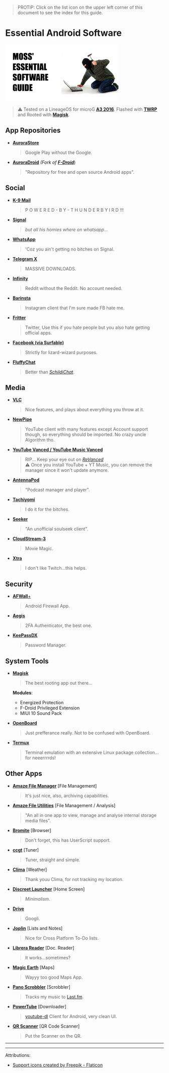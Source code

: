 
> PROTIP:       Click on the list icon on the upper left corner of this document to see the index for this guide.

# Essential Android Software

<img src="assets/cover.png" alt="cover" width="360"/>

> ⚠️ Tested on a LineageOS for microG [**A3 2016**](https://www.gsmarena.com/samsung_galaxy_a3_(2016)-7791.php). Flashed with [**TWRP**](https://twrp.me/) and Rooted with [**Magisk**](https://magiskmanager.com/).

## App Repositories

  - [**AuroraStore**](https://auroraoss.com/)
    > Google Play without the Google.

  - [**AuroraDroid**](https://auroraoss.com/) _(Fork of_ [_**F-Droid**_](https://f-droid.org/))
    > "Repository for free and open source Android apps".
 
## Social

  - [**K-9 Mail**](https://f-droid.org/packages/com.fsck.k9/)
    > P O W E R E D - B Y - T H U N D E R B Y I R D !!!

  - [**Signal**](https://play.google.com/store/apps/details?id=org.thoughtcrime.securesms)
    > _but all his homies where on whatsapp..._
  
  - [**WhatsApp**](https://play.google.com/store/apps/details?id=com.whatsapp)
    > 'Coz you ain't getting no bitches on Signal.

  - [**Telegram X**](https://play.google.com/store/apps/details?id=org.thunderdog.challegram)
    > MASSIVE DOWNLOADS.

  - [**Infinity**](https://f-droid.org/en/packages/ml.docilealligator.infinityforreddit/)
    > Reddit without the Reddit. No account needed.

  - [**Barinsta**](https://f-droid.org/en/packages/me.austinhuang.instagrabber/)
    > Instagram client that I'm sure made FB hate me.

  - [**Fritter**](https://f-droid.org/en/packages/com.jonjomckay.fritter/)
    > Twitter, Use this if you hate people but you also hate getting official apps.
    
  - [**Facebook (via Surfable)**](https://surfable.app/pwa/com.facebook.katana/)
    > Strictly for lizard-wizard purposes.

  - [**FluffyChat**](https://f-droid.org/packages/chat.fluffy.fluffychat/)
    > Better than [_SchildiChat_](https://f-droid.org/packages/de.spiritcroc.riotx/).

## Media

  - [**VLC**](https://f-droid.org/en/packages/org.videolan.vlc/)
    > Nice features, and plays about everything you throw at it.

  - [**NewPipe**](https://f-droid.org/en/packages/org.schabi.newpipe/)
    > YouTube client with many features except Account support though, so everything should be imported. No crazy uncle Algorithm tho. 

  - [**YouTube Vanced / YouTube Music Vanced**](https://www.apkmirror.com/apk/team-vanced/vanced-manager/vanced-manager-2-6-2-crimson-release/)
    > RIP...  Keep your eye out on [_ReVanced_](https://github.com/revanced)  
    > ⚠️ Once you install YouTube + YT Music, you can remove the manager since it won't update anymore.

  - [**AntennaPod**](https://f-droid.org/en/packages/de.danoeh.antennapod/)
    > "Podcast manager and player".

  - [**Tachiyomi**](https://tachiyomi.org/download/)
    >I do it for the bitches.

  - [**Seeker**](https://play.google.com/store/apps/details?id=com.companyname.andriodapp1)
    > "An unofficial soulseek client".

  - [**CloudStream-3**](https://recloudstream.github.io/)
    > Movie Magic.
    
  - [**Xtra**](https://f-droid.org/en/packages/com.github.andreyasadchy.xtra/)
    > I don't like Twitch...this helps.
  

## Security

  - [**AFWall**+](https://f-droid.org/en/packages/dev.ukanth.ufirewall/)
    > Android Firewall App.
  
  - [**Aegis**](https://f-droid.org/en/packages/com.beemdevelopment.aegis/)
    > 2FA Authenticator, the best one.

  - [**KeePassDX**](https://f-droid.org/en/packages/com.kunzisoft.keepass.libre/)
    > Password Manager.

## System Tools

  - [**Magisk**](https://magiskmanager.com/)
    > The best rooting app out there...  
    
    **Modules**:
      * Energized Protection
      * F-Droid Privileged Extension
      * MIUI 10 Sound Pack

  - [**OpenBoard**](https://f-droid.org/packages/org.dslul.openboard.inputmethod.latin/)
    > Just prefferance really. Not to be confused with OpenBoard.
    
  - [**Termux**](https://f-droid.org/en/packages/com.termux/)
    > Terminal emulation with an extensive Linux package collection... for neeerrrrds!

## Other Apps

  - [**Amaze File Manager**](https://play.google.com/store/apps/details?id=com.amaze.filemanager) [File Management]
    > It's just nice, also, archiving capabilities.

  - [**Amaze File Utilities**](https://play.google.com/store/apps/details?id=com.amaze.fileutilities) [File Management / Analysis]
    > "An all in one app to view, manage and analyse internal storage media files".

  - [**Bromite**](https://www.bromite.org/) [Browser]
    > Don't forget, this has UserScript support.

  - [**ccgt**](https://f-droid.org/en/packages/de.fff.ccgt/) [Tuner]
    > Tuner, straight and simple.

  - [**Clima**](https://f-droid.org/en/packages/co.prestosole.clima/) [Weather]
    > Thank youu Clima, for not tracking my location.

  - [**Discreet Launcher**](https://f-droid.org/en/packages/com.vincent_falzon.discreetlauncher/) [Home Screen]
    > _Minimalism_.

  - [**Drive**](tba)
    > Googli.

  - [**Joplin**](https://f-droid.org/en/packages/net.cozic.joplin/) [Lists and Notes]
    > Nice for Cross Platform To-Do lists.

  - [**Librera Reader**](https://f-droid.org/en/packages/com.foobnix.pro.pdf.reader/) [Doc. Reader]
    > It works...sometimes?

  - [**Magic Earth**](https://play.google.com/store/apps/details?id=com.generalmagic.magicearth) [Maps]
    > Wayyy too good Maps App.

  - [**Pano Scrobbler**](https://play.google.com/store/apps/details?id=com.arn.scrobble) [Scrobbler]
    > Tracks my music to [Last.fm](https://www.last.fm/).
    
  - [**PowerTube**](https://github.com/razar-dev/PowerTube) [Downloader]
    > [youtube-dl](https://github.com/ytdl-org/youtube-dl/) Client for Android, very clean UI.

  - [**QR Scanner**](https://f-droid.org/en/packages/com.secuso.privacyFriendlyCodeScanner/) [QR Code Scanner]
    > Put the Scanner on the QR.

---
---

Attributions:

* <a href="https://www.flaticon.com/free-icons/support" title="support icons">Support icons created by Freepik - Flaticon</a>
